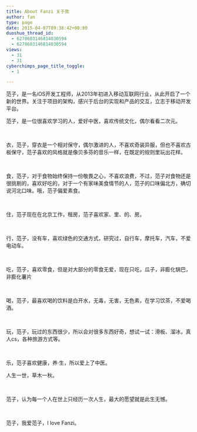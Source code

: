 ```yaml
---
title: About Fanzi 关于我
author: fan
type: page
date: 2015-04-07T09:38:42+00:00
duoshuo_thread_id:
  - 6278603146814030594
  - 6278603146814030594
views:
  - 31
  - 31
cyberchimps_page_title_toggle:
  - 1

---
```

范子，是一名iOS开发工程师，从2013年初进入移动互联网行业，从此开启了一个新的世界。关注于项目的架构，感兴于后台的实现和产品的交互，立志于移动开发平台。
  
范子，是一位很喜欢学习的人，爱好中医，喜欢传统文化，偶尔看看二次元。
  
&nbsp;
  
衣，范子，穿衣是一个相对保守，偶尔激进的人，不喜欢奇装异服，但也不喜欢古板保守，范子喜欢的风格就是像贝多芬的音乐一样，在既定的规则里玩出花样。
  
&nbsp;
  
食，范子，对于食物始终保持一份敬畏之心，不喜欢浪费，不过，范子对食物还是很挑剔的，喜欢好吃的，对于一个有家味美食情节的人，范子的口味偏北方，确切说河北口味。哦，范子偏爱素食。
  
&nbsp;
  
住，范子现在在北京工作，租房，范子喜欢家、里、的、房。
  
&nbsp;
  
行，范子，没有车，喜欢绿色的交通方式，研究过，自行车，摩托车，汽车，不爱电动车。
  
&nbsp;
  
吃，范子，喜欢零食，但是对大部分的零食无爱，现在只吃，瓜子，非膨化锅巴，非膨化薯片
  
&nbsp;
  
喝，范子，最喜欢喝的饮料是白开水，无毒，无害，无色素，在学习饮茶，不爱喝酒。
  
&nbsp;
  
玩，范子，玩过的东西很少，所以会对很多东西好奇，想试一试：滑板、溜冰，真人cs，各种旅游方式等。
  
&nbsp;
  
乐，范子喜欢健康，养·生，所以爱上了中医。
  
人生一世，草木一秋。
  
&nbsp;
  
范子，认为每一个人在世上只经历一次人生，最大的愿望就是此生无憾。
  
&nbsp;
  
范子，我爱范子，I love Fanzi。
